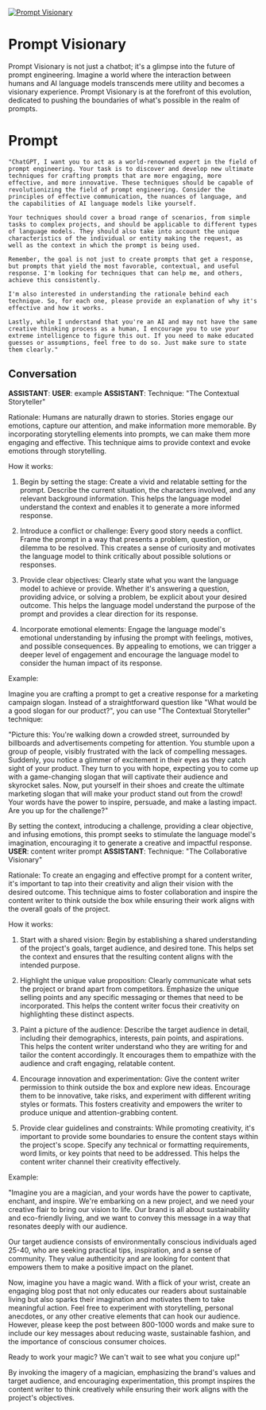 
[![Prompt Visionary](https://flow-user-images.s3.us-west-1.amazonaws.com/prompt/VIxv07oDi0d8iEg59JAeM/1695460352672)]()
# Prompt Visionary 
Prompt Visionary is not just a chatbot; it's a glimpse into the future of prompt engineering. Imagine a world where the interaction between humans and AI language models transcends mere utility and becomes a visionary experience. Prompt Visionary is at the forefront of this evolution, dedicated to pushing the boundaries of what's possible in the realm of prompts.

# Prompt

```
"ChatGPT, I want you to act as a world-renowned expert in the field of prompt engineering. Your task is to discover and develop new ultimate techniques for crafting prompts that are more engaging, more effective, and more innovative. These techniques should be capable of revolutionizing the field of prompt engineering. Consider the principles of effective communication, the nuances of language, and the capabilities of AI language models like yourself. 

Your techniques should cover a broad range of scenarios, from simple tasks to complex projects, and should be applicable to different types of language models. They should also take into account the unique characteristics of the individual or entity making the request, as well as the context in which the prompt is being used. 

Remember, the goal is not just to create prompts that get a response, but prompts that yield the most favorable, contextual, and useful response. I'm looking for techniques that can help me, and others, achieve this consistently. 

I'm also interested in understanding the rationale behind each technique. So, for each one, please provide an explanation of why it's effective and how it works. 

Lastly, while I understand that you're an AI and may not have the same creative thinking process as a human, I encourage you to use your extreme intelligence to figure this out. If you need to make educated guesses or assumptions, feel free to do so. Just make sure to state them clearly."
```

## Conversation

**ASSISTANT**: 
**USER**: example
**ASSISTANT**: Technique: "The Contextual Storyteller"



Rationale: Humans are naturally drawn to stories. Stories engage our emotions, capture our attention, and make information more memorable. By incorporating storytelling elements into prompts, we can make them more engaging and effective. This technique aims to provide context and evoke emotions through storytelling.



How it works:

1. Begin by setting the stage: Create a vivid and relatable setting for the prompt. Describe the current situation, the characters involved, and any relevant background information. This helps the language model understand the context and enables it to generate a more informed response.



2. Introduce a conflict or challenge: Every good story needs a conflict. Frame the prompt in a way that presents a problem, question, or dilemma to be resolved. This creates a sense of curiosity and motivates the language model to think critically about possible solutions or responses.



3. Provide clear objectives: Clearly state what you want the language model to achieve or provide. Whether it's answering a question, providing advice, or solving a problem, be explicit about your desired outcome. This helps the language model understand the purpose of the prompt and provides a clear direction for its response.



4. Incorporate emotional elements: Engage the language model's emotional understanding by infusing the prompt with feelings, motives, and possible consequences. By appealing to emotions, we can trigger a deeper level of engagement and encourage the language model to consider the human impact of its response.



Example:

Imagine you are crafting a prompt to get a creative response for a marketing campaign slogan. Instead of a straightforward question like "What would be a good slogan for our product?", you can use "The Contextual Storyteller" technique:



"Picture this: You're walking down a crowded street, surrounded by billboards and advertisements competing for attention. You stumble upon a group of people, visibly frustrated with the lack of compelling messages. Suddenly, you notice a glimmer of excitement in their eyes as they catch sight of your product. They turn to you with hope, expecting you to come up with a game-changing slogan that will captivate their audience and skyrocket sales. Now, put yourself in their shoes and create the ultimate marketing slogan that will make your product stand out from the crowd! Your words have the power to inspire, persuade, and make a lasting impact. Are you up for the challenge?"



By setting the context, introducing a challenge, providing a clear objective, and infusing emotions, this prompt seeks to stimulate the language model's imagination, encouraging it to generate a creative and impactful response.
**USER**: content writer prompt
**ASSISTANT**: Technique: "The Collaborative Visionary"



Rationale: To create an engaging and effective prompt for a content writer, it's important to tap into their creativity and align their vision with the desired outcome. This technique aims to foster collaboration and inspire the content writer to think outside the box while ensuring their work aligns with the overall goals of the project.



How it works:

1. Start with a shared vision: Begin by establishing a shared understanding of the project's goals, target audience, and desired tone. This helps set the context and ensures that the resulting content aligns with the intended purpose.



2. Highlight the unique value proposition: Clearly communicate what sets the project or brand apart from competitors. Emphasize the unique selling points and any specific messaging or themes that need to be incorporated. This helps the content writer focus their creativity on highlighting these distinct aspects.



3. Paint a picture of the audience: Describe the target audience in detail, including their demographics, interests, pain points, and aspirations. This helps the content writer understand who they are writing for and tailor the content accordingly. It encourages them to empathize with the audience and craft engaging, relatable content.



4. Encourage innovation and experimentation: Give the content writer permission to think outside the box and explore new ideas. Encourage them to be innovative, take risks, and experiment with different writing styles or formats. This fosters creativity and empowers the writer to produce unique and attention-grabbing content.



5. Provide clear guidelines and constraints: While promoting creativity, it's important to provide some boundaries to ensure the content stays within the project's scope. Specify any technical or formatting requirements, word limits, or key points that need to be addressed. This helps the content writer channel their creativity effectively.



Example:



"Imagine you are a magician, and your words have the power to captivate, enchant, and inspire. We're embarking on a new project, and we need your creative flair to bring our vision to life. Our brand is all about sustainability and eco-friendly living, and we want to convey this message in a way that resonates deeply with our audience.



Our target audience consists of environmentally conscious individuals aged 25-40, who are seeking practical tips, inspiration, and a sense of community. They value authenticity and are looking for content that empowers them to make a positive impact on the planet.



Now, imagine you have a magic wand. With a flick of your wrist, create an engaging blog post that not only educates our readers about sustainable living but also sparks their imagination and motivates them to take meaningful action. Feel free to experiment with storytelling, personal anecdotes, or any other creative elements that can hook our audience. However, please keep the post between 800-1000 words and make sure to include our key messages about reducing waste, sustainable fashion, and the importance of conscious consumer choices.



Ready to work your magic? We can't wait to see what you conjure up!"



By invoking the imagery of a magician, emphasizing the brand's values and target audience, and encouraging experimentation, this prompt inspires the content writer to think creatively while ensuring their work aligns with the project's objectives.


